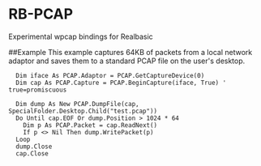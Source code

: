 # RB-PCAP
Experimental wpcap bindings for Realbasic

##Example
This example captures 64KB of packets from a local network adaptor and saves them to a standard PCAP file on the user's desktop.

```vbnet
  Dim iface As PCAP.Adaptor = PCAP.GetCaptureDevice(0)
  Dim cap As PCAP.Capture = PCAP.BeginCapture(iface, True) ' true=promiscuous 
  
  Dim dump As New PCAP.DumpFile(cap, SpecialFolder.Desktop.Child("test.pcap"))
  Do Until cap.EOF Or dump.Position > 1024 * 64
    Dim p As PCAP.Packet = cap.ReadNext()
    If p <> Nil Then dump.WritePacket(p)
  Loop
  dump.Close
  cap.Close
```
